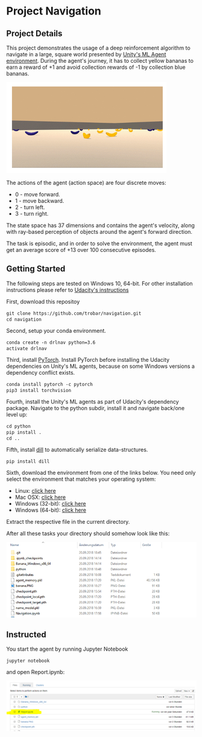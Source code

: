 # Project Navigation

## Project Details
This project demonstrates the usage of a deep reinforcement algorithm to navigate in a large, square world presented by [Unity's ML Agent environment](https://unity3d.com/de/machine-learning). During the agent's journey, it has to collect yellow bananas to earn a reward of +1 and avoid collection rewards of -1 by collection blue bananas. 

![Banana](banana.PNG)

The actions of the agent (action space) are four discrete moves:

* 0 - move forward.
* 1 - move backward.
* 2 - turn left.
* 3 - turn right.

The state space has 37 dimensions and contains the agent's velocity, along with ray-based perception of objects around the agent's forward direction. 

The task is episodic, and in order to solve the environment, the agent must get an average score of +13 over 100 consecutive episodes. 


## Getting Started

The following steps are tested on Windows 10, 64-bit. For other installation instructions please refer to [Udacity's instructions](https://github.com/udacity/deep-reinforcement-learning#dependencies)

First, download this repositoy

```
git clone https://github.com/trobar/navigation.git
cd navigation
```

Second, setup your conda environment.

```
conda create -n drlnav python=3.6
activate drlnav
```

Third, install [PyTorch](https://pytorch.org/get-started/locally/). Install PyTorch before installing the Udacity dependencies on Unity's ML agents, because on some Windows versions a dependency conflict exists.  


```
conda install pytorch -c pytorch
pip3 install torchvision
```

Fourth, install the Unity's ML agents as part of Udacity's dependency package. Navigate to the python subdir, install it and navigate back/one level up:

```
cd python
pip install .
cd ..
```

Fifth, install [dill](https://pypi.org/project/dill/) to automatically serialize data-structures.

```
pip install dill
```

Sixth, download the environment from one of the links below.  You need only select the environment that matches your operating system:
* Linux: [click here](https://s3-us-west-1.amazonaws.com/udacity-drlnd/P1/Banana/Banana_Linux.zip)
* Mac OSX: [click here](https://s3-us-west-1.amazonaws.com/udacity-drlnd/P1/Banana/Banana.app.zip)
* Windows (32-bit): [click here](https://s3-us-west-1.amazonaws.com/udacity-drlnd/P1/Banana/Banana_Windows_x86.zip)
* Windows (64-bit): [click here](https://s3-us-west-1.amazonaws.com/udacity-drlnd/P1/Banana/Banana_Windows_x86_64.zip)

Extract the respective file in the current directory. 

After all these tasks your directory should somehow look like this:

![Directory](dir.png)


## Instructed

You start the agent by running Jupyter Notebook 

```
jupyter notebook
```

and open Report.ipynb:

![Jupyter](jupyter1.png)
